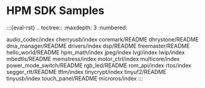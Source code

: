 # HPM SDK Samples

:::{eval-rst}
.. toctree::
   :maxdepth: 3
   :numbered:

   audio_codec/index
   cherryusb/index
   coremark/README
   dhrystone/README
   dma_manager/README
   drivers/index
   dsp/README
   freemaster/README
   hello_world/README
   hpm_math/index
   jpeg/index
   lvgl/index
   lwip/index
   mbedtls/README
   memstress/index
   motor_ctrl/index
   multicore/index
   power_mode_switch/README
   rgb_led/README
   rom_api/index
   rtos/index
   segger_rtt/README
   tflm/index
   tinycrypt/index
   tinyuf2/README
   tinyusb/index
   touch_panel/README
   microros/index
:::
